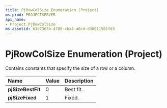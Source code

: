```yaml
---
title: PjRowColSize Enumeration (Project)
ms.prod: PROJECTSERVER
api_name:
- Project.PjRowColSize
ms.assetid: 63d7365b-4789-cba4-a0cd-d38011581fd3
---
```



# PjRowColSize Enumeration (Project)

Contains constants that specify the size of a row or a column.



|**Name**|**Value**|**Description**|
|:-----|:-----|:-----|
|**pjSizeBestFit**|0|Best fit.|
|**pjSizeFixed**|1|Fixed.|

